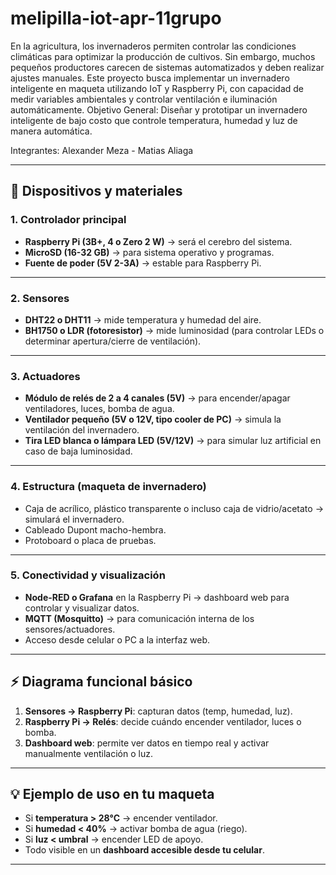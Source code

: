 # melipilla-iot-apr-11grupo
En la agricultura, los invernaderos permiten controlar las condiciones climáticas para optimizar la producción de cultivos. Sin embargo, muchos pequeños productores carecen de sistemas automatizados y deben realizar ajustes manuales. Este proyecto busca implementar un invernadero inteligente en maqueta utilizando IoT y Raspberry Pi, con capacidad de medir variables ambientales y controlar ventilación e iluminación automáticamente.
Objetivo General: Diseñar y prototipar un invernadero inteligente de bajo costo que controle temperatura, humedad y luz de manera automática.


Integrantes: Alexander Meza - Matias Aliaga


---

## 🔧 Dispositivos y materiales

### 1. **Controlador principal**

* **Raspberry Pi (3B+, 4 o Zero 2 W)** → será el cerebro del sistema.
* **MicroSD (16-32 GB)** → para sistema operativo y programas.
* **Fuente de poder (5V 2-3A)** → estable para Raspberry Pi.

---

### 2. **Sensores**

* **DHT22 o DHT11** → mide temperatura y humedad del aire.
* **BH1750 o LDR (fotoresistor)** → mide luminosidad (para controlar LEDs o determinar apertura/cierre de ventilación).


---

### 3. **Actuadores**

* **Módulo de relés de 2 a 4 canales (5V)** → para encender/apagar ventiladores, luces, bomba de agua.
* **Ventilador pequeño (5V o 12V, tipo cooler de PC)** → simula la ventilación del invernadero.
* **Tira LED blanca o lámpara LED (5V/12V)** → para simular luz artificial en caso de baja luminosidad.


---

### 4. **Estructura (maqueta de invernadero)**

* Caja de acrílico, plástico transparente o incluso caja de vidrio/acetato → simulará el invernadero.
* Cableado Dupont macho-hembra.
* Protoboard o placa de pruebas.

---

### 5. **Conectividad y visualización**

* **Node-RED o Grafana** en la Raspberry Pi → dashboard web para controlar y visualizar datos.
* **MQTT (Mosquitto)** → para comunicación interna de los sensores/actuadores.
* Acceso desde celular o PC a la interfaz web.

---

## ⚡ Diagrama funcional básico

1. **Sensores → Raspberry Pi**: capturan datos (temp, humedad, luz).
2. **Raspberry Pi → Relés**: decide cuándo encender ventilador, luces o bomba.
3. **Dashboard web**: permite ver datos en tiempo real y activar manualmente ventilación o luz.

---

## 💡 Ejemplo de uso en tu maqueta

* Si **temperatura > 28°C** → encender ventilador.
* Si **humedad < 40%** → activar bomba de agua (riego).
* Si **luz < umbral** → encender LED de apoyo.
* Todo visible en un **dashboard accesible desde tu celular**.

---

